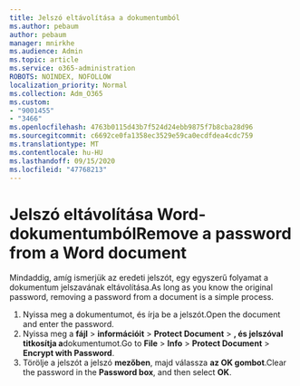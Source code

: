```yaml
---
title: Jelszó eltávolítása a dokumentumból
ms.author: pebaum
author: pebaum
manager: mnirkhe
ms.audience: Admin
ms.topic: article
ms.service: o365-administration
ROBOTS: NOINDEX, NOFOLLOW
localization_priority: Normal
ms.collection: Adm_O365
ms.custom:
- "9001455"
- "3466"
ms.openlocfilehash: 4763b0115d43b7f524d24ebb9875f7b8cba28d96
ms.sourcegitcommit: c6692ce0fa1358ec3529e59ca0ecdfdea4cdc759
ms.translationtype: MT
ms.contentlocale: hu-HU
ms.lasthandoff: 09/15/2020
ms.locfileid: "47768213"
---
```

# <a name="remove-a-password-from-a-word-document"></a><span data-ttu-id="865be-102">Jelszó eltávolítása Word-dokumentumból</span><span class="sxs-lookup"><span data-stu-id="865be-102">Remove a password from a Word document</span></span>

<span data-ttu-id="865be-103">Mindaddig, amíg ismerjük az eredeti jelszót, egy egyszerű folyamat a dokumentum jelszavának eltávolítása.</span><span class="sxs-lookup"><span data-stu-id="865be-103">As long as you know the original password, removing a password from a document is a simple process.</span></span>

1. <span data-ttu-id="865be-104">Nyissa meg a dokumentumot, és írja be a jelszót.</span><span class="sxs-lookup"><span data-stu-id="865be-104">Open the document and enter the password.</span></span>
2. <span data-ttu-id="865be-105">Nyissa meg a **fájl**  >  **információit**  >  **Protect Document**  >  **, és jelszóval titkosítja a**dokumentumot.</span><span class="sxs-lookup"><span data-stu-id="865be-105">Go to **File** > **Info** > **Protect Document** > **Encrypt with Password**.</span></span>
3. <span data-ttu-id="865be-106">Törölje a jelszót a jelszó **mezőben**, majd válassza **az OK gombot**.</span><span class="sxs-lookup"><span data-stu-id="865be-106">Clear the password in the **Password box**, and then select **OK**.</span></span>